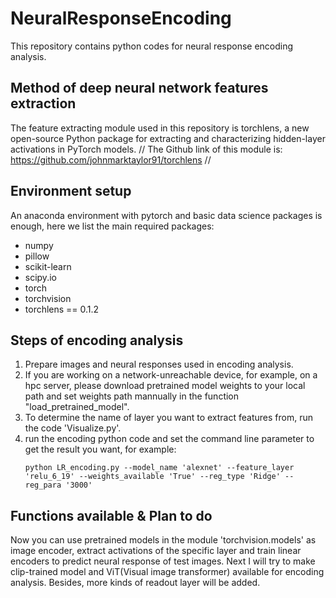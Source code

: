 # NeuralResponseEncoding
This repository contains python codes for neural response encoding analysis. 

## Method of deep neural network features extraction
The feature extracting module used in this repository is torchlens, a new open-source Python package for extracting and characterizing hidden-layer activations in PyTorch models. //
The Github link of this module is:  https://github.com/johnmarktaylor91/torchlens //

## Environment setup
An anaconda environment with pytorch and basic data science packages is enough, here we list the main required packages:
- numpy
- pillow
- scikit-learn
- scipy.io
- torch
- torchvision
- torchlens == 0.1.2

## Steps of encoding analysis
1. Prepare images and neural responses used in encoding analysis.
2. If you are working on a network-unreachable device, for example, on a hpc server, please download pretrained model weights to your local path and set weights path mannually in the function "load_pretrained_model".
3. To determine the name of layer you want to extract features from, run the code 'Visualize.py'. 
4. run the encoding python code and set the command line parameter to get the result you want, for example:
   ```
   python LR_encoding.py --model_name 'alexnet' --feature_layer 'relu_6_19' --weights_available 'True' --reg_type 'Ridge' --reg_para '3000'
   ```

## Functions available & Plan to do
Now you can use pretrained models in the module 'torchvision.models' as image encoder, extract activations of the specific layer and train linear encoders to predict neural response of test images. 
Next I will try to make clip-trained model and ViT(Visual image transformer) available for encoding analysis. Besides, more kinds of readout layer will be added.
